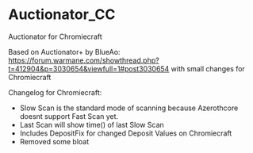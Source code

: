 # Auctionator_CC
Auctionator for Chromiecraft

Based on Auctionator+ by BlueAo: https://forum.warmane.com/showthread.php?t=412904&p=3030654&viewfull=1#post3030654 with small changes for Chromiecraft

Changelog for Chromiecraft: 

- Slow Scan is the standard mode of scanning because Azerothcore doesnt support Fast Scan yet.
- Last Scan will show time() of last Slow Scan
- Includes DepositFix for changed Deposit Values on Chromiecraft
- Removed some bloat

